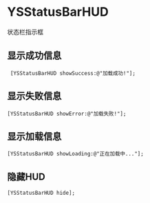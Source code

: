 # YSStatusBarHUD
状态栏指示框

## 显示成功信息
```objc
 [YSStatusBarHUD showSuccess:@"加载成功!"];
```

## 显示失败信息
``` objc
[YSStatusBarHUD showError:@"加载失败!"];
```

## 显示加载信息
``` objc
[YSStatusBarHUD showLoading:@"正在加载中..."];
```

## 隐藏HUD
``` objc
[YSStatusBarHUD hide];
```
